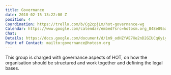 ```yaml
---
title: Governance
date: 2018-02-15 13:22:00 Z
position: 4
Coordination: https://trello.com/b/Cg2cpjLm/hot-governance-wg
Calendar: https://www.google.com/calendar/embed?src=hotosm.org_848e89aaiab04ag94d23rqn558%40group.calendar.google.com
Chat: 
Details: https://docs.google.com/document/d/1m9_odHZfAE7Xe2nD2GIUCq6yiyczuTvi0uJNEdXQmd0/edit
Point of Contact: mailto:governance@hotosm.org
---
```


This group is charged with governance aspects of HOT, on how the organisation should be structured and work together and defining the legal bases.
